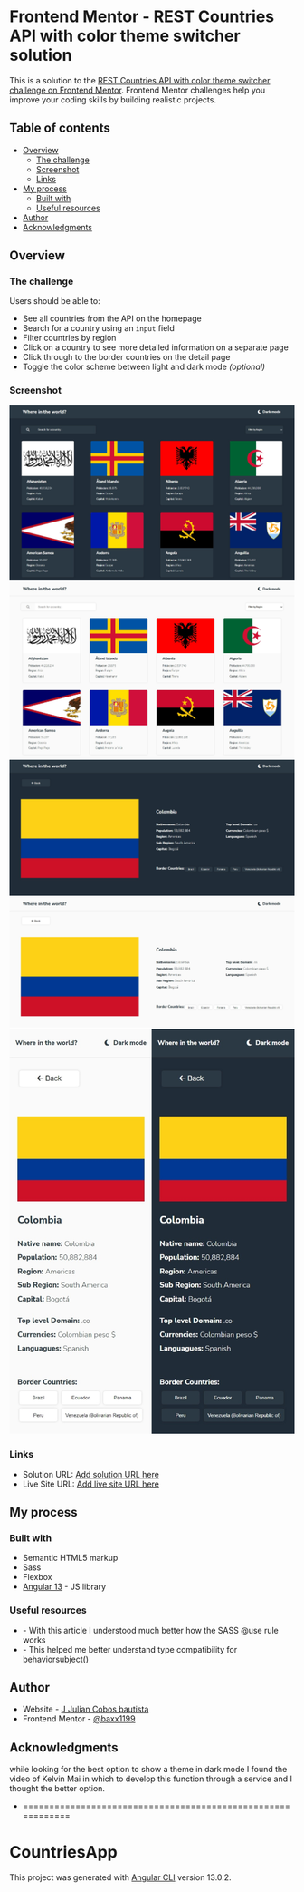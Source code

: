 # Frontend Mentor - REST Countries API with color theme switcher solution

This is a solution to the [REST Countries API with color theme switcher challenge on Frontend Mentor](https://www.frontendmentor.io/challenges/rest-countries-api-with-color-theme-switcher-5cacc469fec04111f7b848ca). Frontend Mentor challenges help you improve your coding skills by building realistic projects. 

## Table of contents

- [Overview](#overview)
  - [The challenge](#the-challenge)
  - [Screenshot](#screenshot)
  - [Links](#links)
- [My process](#my-process)
  - [Built with](#built-with)
  - [Useful resources](#useful-resources)
- [Author](#author)
- [Acknowledgments](#acknowledgments)



## Overview

### The challenge

Users should be able to:

- See all countries from the API on the homepage
- Search for a country using an `input` field
- Filter countries by region
- Click on a country to see more detailed information on a separate page
- Click through to the border countries on the detail page
- Toggle the color scheme between light and dark mode *(optional)*

### Screenshot

![](./desings/screenDark.jpg)
![](./desings/screenLight.jpg)
![](./desings/detailsDark.jpg)
![](./desings/detailsLight.jpg)
![](./desings/detailsResponsive.jpg)

### Links

- Solution URL: [Add solution URL here](https://github.com/baxx1199/country_app)
- Live Site URL: [Add live site URL here](https://your-live-site-url.com)

## My process

### Built with

- Semantic HTML5 markup
- Sass
- Flexbox
- [Angular 13](https://angular.io/) - JS library


### Useful resources

- [](https://sass-lang.com/documentation/at-rules/use) - With this article I understood much better how the SASS @use rule works
- [](https://www.learnrxjs.io/learn-rxjs/subjects/behaviorsubject) - This helped me better understand type compatibility for behaviorsubject()


## Author

- Website - [J Julian Cobos bautista](https://baxx1199.github.io/portafolio/)
- Frontend Mentor - [@baxx1199](https://www.frontendmentor.io/profile/baxx1199)


## Acknowledgments

while looking for the best option to show a theme in dark mode I found the video of Kelvin Mai in which to develop this function through a service and I thought the better option.

- [](https://www.youtube.com/c/KelvinMai/videos)
============================================================

# CountriesApp

This project was generated with [Angular CLI](https://github.com/angular/angular-cli) version 13.0.2.

